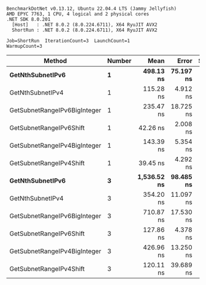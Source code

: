 ```

BenchmarkDotNet v0.13.12, Ubuntu 22.04.4 LTS (Jammy Jellyfish)
AMD EPYC 7763, 1 CPU, 4 logical and 2 physical cores
.NET SDK 8.0.201
  [Host]   : .NET 8.0.2 (8.0.224.6711), X64 RyuJIT AVX2
  ShortRun : .NET 8.0.2 (8.0.224.6711), X64 RyuJIT AVX2

Job=ShortRun  IterationCount=3  LaunchCount=1  
WarmupCount=3  

```
| Method                       | Number | Mean        | Error     | StdDev   | Min         | Max         | Gen0   | Allocated |
|----------------------------- |------- |------------:|----------:|---------:|------------:|------------:|-------:|----------:|
| **GetNthSubnetIPv6**             | **1**      |   **498.13 ns** | **75.197 ns** | **4.122 ns** |   **495.53 ns** |   **502.88 ns** | **0.0076** |     **696 B** |
| GetNthSubnetIPv4             | 1      |   115.28 ns |  4.912 ns | 0.269 ns |   114.97 ns |   115.44 ns | 0.0019 |     160 B |
| GetSubnetRangeIPv6BigInteger | 1      |   235.47 ns | 18.725 ns | 1.026 ns |   234.51 ns |   236.55 ns | 0.0050 |     432 B |
| GetSubnetRangeIPv6Shift      | 1      |    42.26 ns |  2.008 ns | 0.110 ns |    42.16 ns |    42.38 ns | 0.0019 |     160 B |
| GetSubnetRangeIPv4BigInteger | 1      |   143.39 ns |  5.354 ns | 0.293 ns |   143.14 ns |   143.71 ns | 0.0024 |     208 B |
| GetSubnetRangeIPv4Shift      | 1      |    39.45 ns |  4.292 ns | 0.235 ns |    39.27 ns |    39.71 ns | 0.0021 |     176 B |
| **GetNthSubnetIPv6**             | **3**      | **1,536.52 ns** | **98.485 ns** | **5.398 ns** | **1,532.73 ns** | **1,542.70 ns** | **0.0248** |    **2168 B** |
| GetNthSubnetIPv4             | 3      |   354.20 ns | 11.097 ns | 0.608 ns |   353.70 ns |   354.88 ns | 0.0057 |     480 B |
| GetSubnetRangeIPv6BigInteger | 3      |   710.87 ns | 17.530 ns | 0.961 ns |   709.87 ns |   711.79 ns | 0.0153 |    1296 B |
| GetSubnetRangeIPv6Shift      | 3      |   127.86 ns |  4.378 ns | 0.240 ns |   127.70 ns |   128.14 ns | 0.0057 |     480 B |
| GetSubnetRangeIPv4BigInteger | 3      |   426.96 ns | 13.250 ns | 0.726 ns |   426.13 ns |   427.48 ns | 0.0072 |     624 B |
| GetSubnetRangeIPv4Shift      | 3      |   120.11 ns | 39.689 ns | 2.175 ns |   118.54 ns |   122.60 ns | 0.0062 |     528 B |
